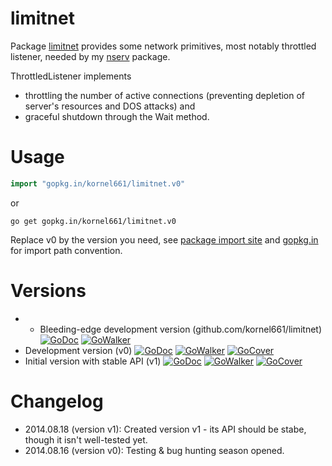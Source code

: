 limitnet
========

Package [limitnet](https://gopkg.in/kornel661/limitnet.v0) provides some network primitives, most notably throttled listener, needed by my [nserv](https://github.com/kornel661/nserv) package.

ThrottledListener implements
* throttling the number of active connections (preventing depletion of server's resources and DOS attacks) and
* graceful shutdown through the Wait method.


Usage
=====

```go
import "gopkg.in/kornel661/limitnet.v0"
```
or
```
go get gopkg.in/kornel661/limitnet.v0
```
Replace v0 by the version you need, see [package import site](https://gopkg.in/kornel661/limitnet.v0) and [gopkg.in](https://labix.org/gopkg.in) for import path convention.


Versions
========

* * Bleeding-edge development version (github.com/kornel661/limitnet)
 [![GoDoc](https://godoc.org/github.com/kornel661/limitnet?status.svg)](https://godoc.org/github.com/kornel661/limitnet)  [![GoWalker](https://gowalker.org/api/v1/badge)](https://gowalker.org/github.com/kornel661/limitnet)
* Development version (v0)
  [![GoDoc](https://godoc.org/gopkg.in/kornel661/limitnet.v0?status.svg)](https://godoc.org/gopkg.in/kornel661/limitnet.v0) [![GoWalker](https://gowalker.org/api/v1/badge)](https://gowalker.org/gopkg.in/kornel661/limitnet.v0) [![GoCover](http://gocover.io/_badge/gopkg.in/kornel661/limitnet.v0)](http://gocover.io/gopkg.in/kornel661/limitnet.v0)
* Initial version with stable API (v1)
  [![GoDoc](https://godoc.org/gopkg.in/kornel661/limitnet.v1?status.svg)](https://godoc.org/gopkg.in/kornel661/limitnet.v1) [![GoWalker](https://gowalker.org/api/v1/badge)](https://gowalker.org/gopkg.in/kornel661/limitnet.v1) [![GoCover](http://gocover.io/_badge/gopkg.in/kornel661/limitnet.v1)](http://gocover.io/gopkg.in/kornel661/limitnet.v1)

Changelog
=========

* 2014.08.18 (version v1): Created version v1 - its API should be stabe, though
  it isn't well-tested yet.
* 2014.08.16 (version v0): Testing & bug hunting season opened.
